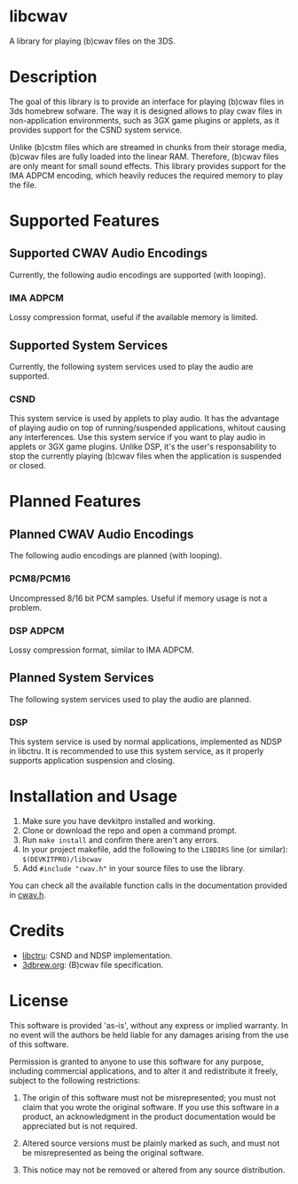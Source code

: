 # libcwav
A library for playing (b)cwav files on the 3DS.

# Description
The goal of this library is to provide an interface for playing (b)cwav files in 3ds homebrew sofware. The way it is designed allows to play cwav files in non-application environments, such as 3GX game plugins or applets, as it provides support for the CSND system service.

Unlike (b)cstm files which are streamed in chunks from their storage media, (b)cwav files are fully loaded into the linear RAM. Therefore, (b)cwav files are only meant for small sound effects. This library provides support for the IMA ADPCM encoding, which heavily reduces the required memory to play the file. 

# Supported Features
## Supported CWAV Audio Encodings
Currently, the following audio encodings are supported (with looping).

### IMA ADPCM
Lossy compression format, useful if the available memory is limited.

## Supported System Services
Currently, the following system services used to play the audio are supported.

### CSND
This system service is used by applets to play audio. It has the advantage of playing audio on top of running/suspended applications, whitout causing any interferences.
Use this system service if you want to play audio in applets or 3GX game plugins. Unlike DSP, it's the user's responsability to stop the currently playing (b)cwav files when the application is suspended or closed.

# Planned Features
## Planned CWAV Audio Encodings
The following audio encodings are planned (with looping).

### PCM8/PCM16
Uncompressed 8/16 bit PCM samples. Useful if memory usage is not a problem.

### DSP ADPCM
Lossy compression format, similar to IMA ADPCM.

## Planned System Services
The following system services used to play the audio are planned.

### DSP
This system service is used by normal applications, implemented as NDSP in libctru. It is recommended to use this system service, as it properly supports application suspension and closing.

# Installation and Usage
1. Make sure you have devkitpro installed and working.
2. Clone or download the repo and open a command prompt.
3. Run `make install` and confirm there aren't any errors.
4. In your project makefile, add the following to the `LIBDIRS` line (or similar): `$(DEVKITPRO)/libcwav`
5. Add `#include "cwav.h"` in your source files to use the library.

You can check all the available function calls in the documentation provided in [cwav.h](include/cwav.h).

# Credits
- [libctru](https://github.com/devkitPro/libctru): CSND and NDSP implementation.
- [3dbrew.org](https://www.3dbrew.org/wiki/BCWAV): (B)cwav file specification.

# License
This software is provided 'as-is', without any express or implied warranty. In
no event will the authors be held liable for any damages arising from the use of
this software.

Permission is granted to anyone to use this software for any purpose, including
commercial applications, and to alter it and redistribute it freely, subject to
the following restrictions:

1.  The origin of this software must not be misrepresented; you must not claim
    that you wrote the original software. If you use this software in a product,
    an acknowledgment in the product documentation would be appreciated but is
    not required.

2.  Altered source versions must be plainly marked as such, and must not be
    misrepresented as being the original software.

3.  This notice may not be removed or altered from any source distribution.
